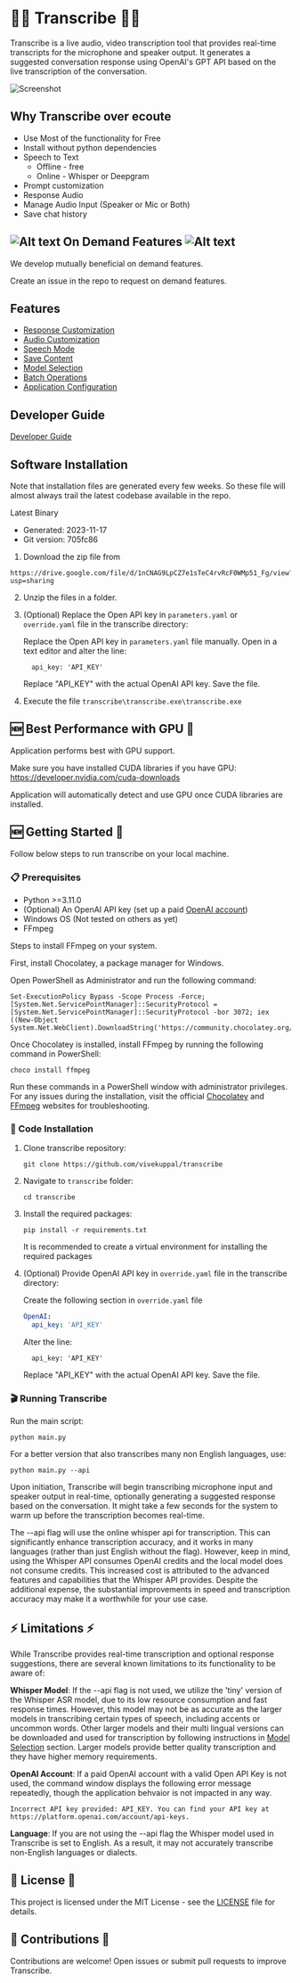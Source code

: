 
# 👂🏻️ Transcribe ✍🏼️

Transcribe is a live audio, video transcription tool that provides real-time transcripts for the microphone and speaker output. It generates a suggested conversation response using OpenAI's GPT API based on the live transcription of the conversation.

![Screenshot](assets/Screenshot.png)

## Why Transcribe over ecoute ##
- Use Most of the functionality for Free
- Install without python dependencies
- Speech to Text
    - Offline - free
    - Online - Whisper or Deepgram
- Prompt customization
- Response Audio
- Manage Audio Input (Speaker or Mic or Both)
- Save chat history

## ![Alt text](assets/on-demand-service-48.png) On Demand Features ![Alt text](assets/on-demand-service-48.png) ##
We develop mutually beneficial on demand features.

Create an issue in the repo to request on demand features.

## Features ##
- [Response Customization](./docs/ResponseCustomization.md)
- [Audio Customization](./docs/AudioCustomization.md)
- [Speech Mode](./docs/SpeechMode.md)
- [Save Content](./docs/SaveContent.md)
- [Model Selection](./docs/ModelSelection.md)
- [Batch Operations](./docs/BatchOperations.md)
- [Application Configuration](./docs/AppConfig.md)

## Developer Guide ##
[Developer Guide](./docs/DeveloperGuide.md)


## Software Installation

Note that installation files are generated every few weeks. So these file will almost always trail the latest codebase available in the repo.

Latest Binary
- Generated: 2023-11-17
- Git version: 705fc86

1. Download the zip file from
```
https://drive.google.com/file/d/1nCNAG9LpCZ7e1sTeC4rvRcF0WMp51_Fg/view?usp=sharing
```
2. Unzip the files in a folder.

3. (Optional) Replace the Open API key in `parameters.yaml` or `override.yaml` file in the transcribe directory:

   Replace the Open API key in `parameters.yaml` file manually. Open in a text editor and alter the line:

      ```
        api_key: 'API_KEY'
      ```
      Replace "API_KEY" with the actual OpenAI API key. Save the file.

4. Execute the file `transcribe\transcribe.exe\transcribe.exe`

## 🆕 Best Performance with GPU 🥇
Application performs best with GPU support.

Make sure you have installed CUDA libraries if you have GPU: https://developer.nvidia.com/cuda-downloads

Application will automatically detect and use GPU once CUDA libraries are installed.

## 🆕 Getting Started 🥇

Follow below steps to run transcribe on your local machine.

### 📋 Prerequisites

- Python >=3.11.0
- (Optional) An OpenAI API key (set up a paid [OpenAI account](https://platform.openai.com/))
- Windows OS (Not tested on others as yet)
- FFmpeg

Steps to install FFmpeg on your system.

First, install Chocolatey, a package manager for Windows.

Open PowerShell as Administrator and run the following command:
```
Set-ExecutionPolicy Bypass -Scope Process -Force; [System.Net.ServicePointManager]::SecurityProtocol = [System.Net.ServicePointManager]::SecurityProtocol -bor 3072; iex ((New-Object System.Net.WebClient).DownloadString('https://community.chocolatey.org/install.ps1'))
```
Once Chocolatey is installed, install FFmpeg by running the following command in PowerShell:
```
choco install ffmpeg
```
Run these commands in a PowerShell window with administrator privileges. For any issues during the installation, visit the official [Chocolatey](https://chocolatey.org/) and [FFmpeg](https://ffmpeg.org/) websites for troubleshooting.

### 🔧 Code Installation

1. Clone transcribe repository:

   ```
   git clone https://github.com/vivekuppal/transcribe
   ```

2. Navigate to `transcribe` folder:

   ```
   cd transcribe
   ```

3. Install the required packages:

   ```
   pip install -r requirements.txt
   ```
   
   It is recommended to create a virtual environment for installing the required packages
   
4. (Optional) Provide OpenAI API key in `override.yaml` file in the transcribe directory:

   Create the following section in `override.yaml` file
   ```yaml
   OpenAI:
     api_key: 'API_KEY'
   ```
   Alter the line:
   
      ```
        api_key: 'API_KEY'
      ```
      Replace "API_KEY" with the actual OpenAI API key. Save the file.


### 🎬 Running Transcribe

Run the main script:

```
python main.py
```

For a better version that also transcribes many non English languages, use:

```
python main.py --api
```

Upon initiation, Transcribe will begin transcribing microphone input and speaker output in real-time, optionally generating a suggested response based on the conversation. It might take a few seconds for the system to warm up before the transcription becomes real-time.

The --api flag will use the online whisper api for transcription. This can significantly enhance transcription  accuracy, and it works in many languages (rather than just English without the flag). However, keep in mind, using the Whisper API consumes OpenAI credits and the local model does not consume credits. This increased cost is attributed to the advanced features and capabilities that the Whisper API provides. Despite the additional expense, the substantial improvements in speed and transcription accuracy may make it a worthwhile for your use case.

## ⚡️ Limitations ⚡️

While Transcribe provides real-time transcription and optional response suggestions, there are several known limitations to its functionality to be aware of:

**Whisper Model**: If the --api flag is not used, we utilize the 'tiny' version of the Whisper ASR model, due to its low resource consumption and fast response times. However, this model may not be as accurate as the larger models in transcribing certain types of speech, including accents or uncommon words. Other larger models and their multi lingual versions can be downloaded and used for transcription by following instructions in [Model Selection](./docs/ModelSelection.md) section. Larger models provide better quality transcription and they have higher memory requirements.

**OpenAI Account**: If a paid OpenAI account with a valid Open API Key is not used, the command window displays the following error message repeatedly, though the application behvaior is not impacted in any way.
```
Incorrect API key provided: API_KEY. You can find your API key at https://platform.openai.com/account/api-keys.
```

**Language**: If you are not using the --api flag the Whisper model used in Transcribe is set to English. As a result, it may not accurately transcribe non-English languages or dialects. 

## 👤 License 📖
This project is licensed under the MIT License - see the [LICENSE](LICENSE) file for details.

## 🤝 Contributions 🤝

Contributions are welcome! Open issues or submit pull requests to improve Transcribe.
